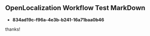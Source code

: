## OpenLocalization Workflow Test MarkDown
* **834ad19c-f96a-4e3b-b241-16a71baa0b46**
 
thanks!

<!--HONumber=Oct16_HO3-->


